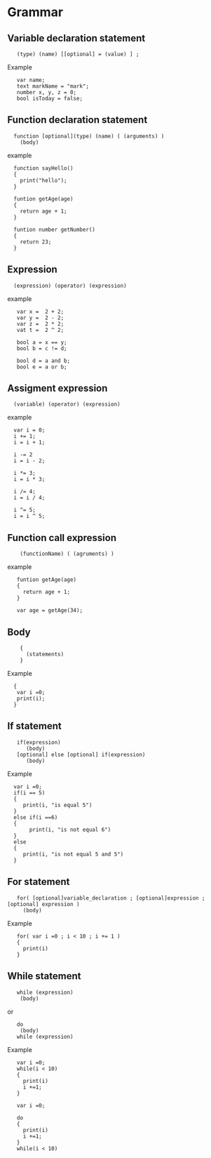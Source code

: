 
# Grammar


## Variable declaration statement

```
   (type) (name) [[optional] = (value) ] ;
```

Example

```
   var name; 
   text markName = "mark";
   number x, y, z = 0;
   bool isToday = false;
```

## Function declaration statement
```
  function [optional](type) (name) ( (arguments) )
    (body)
```

example

```
  function sayHello()
  {
    print("hello");
  }
  
  funtion getAge(age)
  {
    return age + 1;
  }

  funtion number getNumber()
  {
    return 23;
  }

```



## Expression
```
  (expression) (operator) (expression) 
```
example

```
   var x =  2 + 2;
   var y =  2 - 2;
   var z =  2 * 2;
   vat t =  2 ^ 2;

   bool a = x == y;
   bool b = c != d;
   
   bool d = a and b;
   bool e = a or b;
```

## Assigment expression

```
  (variable) (operator) (expression)
```

example

```
  var i = 0;
  i += 1;
  i = i + 1;
  
  i -= 2
  i = i - 2;
  
  i *= 3;
  i = i * 3;
  
  i /= 4;
  i = i / 4;
  
  i ^= 5;
  i = i ^ 5;
```

## Function call expression
```
    (functionName) ( (agruments) )
```

example

```
   funtion getAge(age)
   {
     return age + 1;
   }

   var age = getAge(34);
```

## Body
``` 
    {
      (statements) 
    } 
 ```
Example

```
  {
   var i =0; 
   print(i);
  }
```





## If statement

```
   if(expression) 
      (body)
   [optional] else [optional] if(expression)
      (body)
```

 Example
```
  var i =0;
  if(i == 5)
  {
     print(i, "is equal 5")
  }
  else if(i ==6)
  {
       print(i, "is not equal 6")
  }
  else
  {
     print(i, "is not equal 5 and 5")
  }
```

## For statement

```
   for( [optional]variable_declaration ; [optional]expression ; [optional] expression )
     (body)
```

Example
```
   for( var i =0 ; i < 10 ; i += 1 ) 
   {
     print(i)
   }
```

## While statement

```
   while (expression) 
    (body)
```
or 
```
   do
    (body) 
   while (expression) 
```

Example
```
   var i =0;
   while(i < 10) 
   {
     print(i)
     i +=1;
   }
```

```
   var i =0;
   
   do
   {
     print(i)
     i +=1;
   }
   while(i < 10) 
```